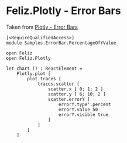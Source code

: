 # Feliz.Plotly - Error Bars

Taken from [Plotly - Error Bars](https://plot.ly/javascript/error-bars/)

```fsharp:plotly-chart-errorbar-percentageofyvalue
[<RequireQualifiedAccess>]
module Samples.ErrorBar.PercentageOfYValue

open Feliz
open Feliz.Plotly

let chart () : ReactElement =
    Plotly.plot [
        plot.traces [
            traces.scatter [
                scatter.x [ 0; 1; 2 ]
                scatter.y [ 6; 10; 2 ]
                scatter.errorY [
                    errorY.type'.percent
                    errorY.value 50
                    errorY.visible true
                ]
            ]
        ]
    ]

```
